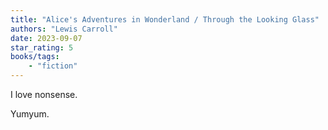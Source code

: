 ```yaml
---
title: "Alice's Adventures in Wonderland / Through the Looking Glass"
authors: "Lewis Carroll"
date: 2023-09-07
star_rating: 5
books/tags:
    - "fiction"
---
```

I love nonsense.

Yumyum.

<!--more-->